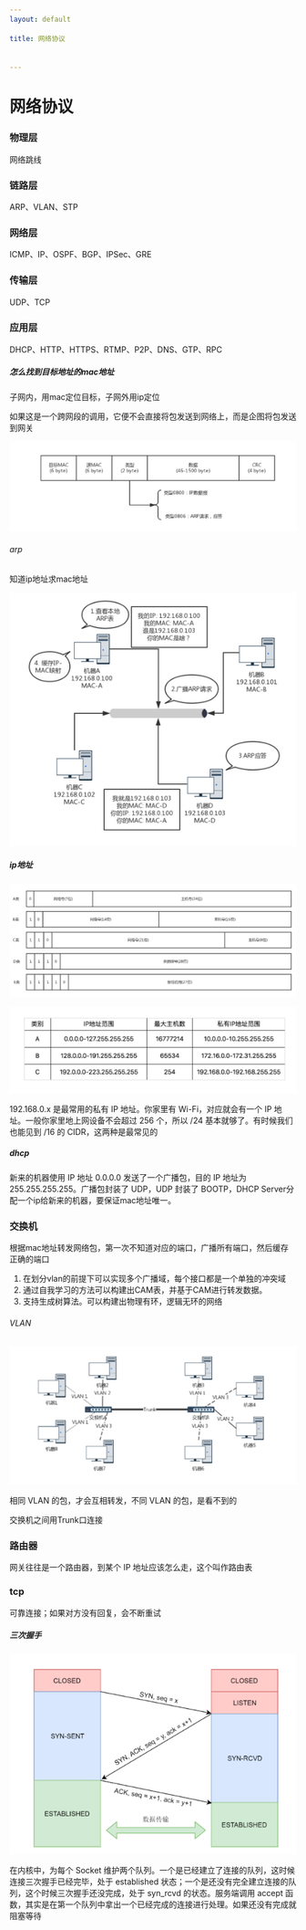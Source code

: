 ```yaml
---
layout: default

title: 网络协议


---
```


# 网络协议

### 物理层

网络跳线

### 链路层

ARP、VLAN、STP

### 网络层

ICMP、IP、OSPF、BGP、IPSec、GRE

### 传输层

UDP、TCP

### 应用层

DHCP、HTTP、HTTPS、RTMP、P2P、DNS、GTP、RPC



##### 怎么找到目标地址的mac地址

子网内，用mac定位目标，子网外用ip定位

如果这是一个跨网段的调用，它便不会直接将包发送到网络上，而是企图将包发送到网关

![image-20191110092522089](https://github.com/garydai/garydai.github.com/raw/master/_posts/pic/image-20191110092522089.png)

###### arp

知道ip地址求mac地址

![image-20191110095151691](https://github.com/garydai/garydai.github.com/raw/master/_posts/pic/image-20191110095151691.png)

##### ip地址

![image-20191109120438329](https://github.com/garydai/garydai.github.com/raw/master/_posts/pic/image-20191109120438329.png)

![image-20191109120658084](https://github.com/garydai/garydai.github.com/raw/master/_posts/pic/image-20191109120658084.png)

192.168.0.x 是最常用的私有 IP 地址。你家里有 Wi-Fi，对应就会有一个 IP 地址。一般你家里地上网设备不会超过 256 个，所以 /24 基本就够了。有时候我们也能见到 /16 的 CIDR，这两种是最常见的

##### dhcp

新来的机器使用 IP 地址 0.0.0.0 发送了一个广播包，目的 IP 地址为 255.255.255.255。广播包封装了 UDP，UDP 封装了 BOOTP，DHCP Server分配一个ip给新来的机器，要保证mac地址唯一。

### 交换机

根据mac地址转发网络包，第一次不知道对应的端口，广播所有端口，然后缓存正确的端口

1. 在划分vlan的前提下可以实现多个广播域，每个接口都是一个单独的冲突域
2. 通过自我学习的方法可以构建出CAM表，并基于CAM进行转发数据。
3. 支持生成树算法。可以构建出物理有环，逻辑无环的网络

###### VLAN

![image-20191110105604643](https://github.com/garydai/garydai.github.com/raw/master/_posts/pic/image-20191110105604643.png)

相同 VLAN 的包，才会互相转发，不同 VLAN 的包，是看不到的

交换机之间用Trunk口连接

### 路由器

网关往往是一个路由器，到某个 IP 地址应该怎么走，这个叫作路由表

### tcp

可靠连接；如果对方没有回复，会不断重试

##### 三次握手

![image-20191203091727623](https://github.com/garydai/garydai.github.com/raw/master/_posts/pic/image-20191203091727623.png)

在内核中，为每个 Socket 维护两个队列。一个是已经建立了连接的队列，这时候连接三次握手已经完毕，处于 established 状态；一个是还没有完全建立连接的队列，这个时候三次握手还没完成，处于 syn_rcvd 的状态。服务端调用 accept 函数，其实是在第一个队列中拿出一个已经完成的连接进行处理。如果还没有完成就阻塞等待
